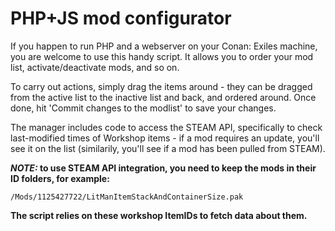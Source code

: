 
# PHP+JS mod configurator

If you happen to run PHP and a webserver on your Conan: Exiles machine, you are welcome to use this handy script. It allows you to order your mod list, activate/deactivate mods, and so on.

To carry out actions, simply drag the items around - they can be dragged from the active list to the inactive list and back, and ordered around. Once done, hit 'Commit changes to the modlist' to save your changes.

The manager includes code to access the STEAM API, specifically to check last-modified times of Workshop items - if a mod requires an update, you'll see it on the list (similarily, you'll see if a mod has been pulled from STEAM).

***NOTE:* to use STEAM API integration, you need to keep the mods in their ID folders, for example:**

`/Mods/1125427722/LitManItemStackAndContainerSize.pak`

**The script relies on these workshop ItemIDs to fetch data about them.**
